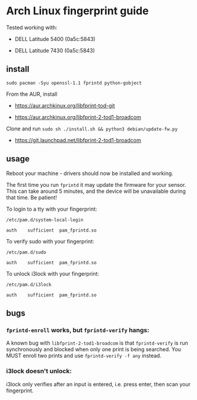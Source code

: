 # Arch Linux fingerprint guide

Tested working with:

- DELL Latitude 5400 (0a5c:5843)

- DELL Latitude 7430 (0a5c:5843)

## install

`sudo pacman -Syu openssl-1.1 fprintd python-gobject`

From the AUR, install

- https://aur.archkinux.org/libfprint-tod-git

- https://aur.archkinux.org/libfprint-2-tod1-broadcom


Clone and run `sudo sh ./install.sh && python3 debian/update-fw.py`

- https://git.launchpad.net/libfprint-2-tod1-broadcom

## usage

Reboot your machine - drivers should now be installed and working.

The first time you run `fprintd` it may update the firmware for your sensor. This can take around 5 minutes, and the device will be unavailable during that time. Be patient!

To login to a tty with your fingerprint:

`/etc/pam.d/system-local-login`

```
auth	sufficient	pam_fprintd.so
```

To verify sudo with your fingerprint:

`/etc/pam.d/sudo`

```
auth	sufficient	pam_fprintd.so
```

To unlock i3lock with your fingerprint:

`/etc/pam.d/i3lock`

```
auth	sufficient	pam_fprintd.so
```

## bugs

### `fprintd-enroll` works, but `fprintd-verify` hangs:

A known bug with `libfprint-2-tod1-broadcom` is that `fprintd-verify` is run synchronously and blocked when only one print is being searched. You MUST enroll two prints and use `fprintd-verify -f any` instead.


### i3lock doesn't unlock:

i3lock only verifies after an input is entered, i.e. press enter, then scan your fingerprint.
